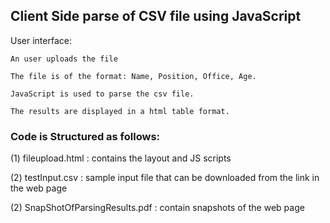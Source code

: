 ## Client Side parse of CSV file using JavaScript ##

User interface:

    An user uploads the file

    The file is of the format: Name, Position, Office, Age.

    JavaScript is used to parse the csv file.
    
    The results are displayed in a html table format.

    
### Code is Structured as follows: ###

(1) fileupload.html : contains the layout and JS scripts

(2) testInput.csv : sample input file that can be downloaded from the link in the web page

(2) SnapShotOfParsingResults.pdf : contain snapshots of the web page

